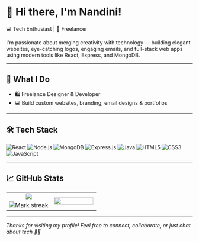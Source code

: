 # 👋 Hi there, I'm Nandini!

💻 Tech Enthusiast | 🎨 Freelancer

I'm passionate about merging creativity with technology — building elegant websites, eye-catching logos, engaging emails, and full-stack web apps using modern tools like React, Express, and MongoDB.

---

## 💼 What I Do

- 🛍️ Freelance Designer & Developer  
- 💻 Build custom websites, branding, email designs & portfolios  

---

## 🛠️ Tech Stack

![React](https://img.shields.io/badge/-React-61DAFB?logo=react&logoColor=white&style=flat)
![Node.js](https://img.shields.io/badge/-Node.js-339933?logo=node.js&logoColor=white&style=flat)
![MongoDB](https://img.shields.io/badge/-MongoDB-47A248?logo=mongodb&logoColor=white&style=flat)
![Express.js](https://img.shields.io/badge/-Express-black?logo=express&logoColor=white&style=flat)
![Java](https://img.shields.io/badge/-Java-007396?logo=java&logoColor=white&style=flat)
![HTML5](https://img.shields.io/badge/-HTML5-E34F26?logo=html5&logoColor=white&style=flat)
![CSS3](https://img.shields.io/badge/-CSS3-1572B6?logo=css3&logoColor=white&style=flat)
![JavaScript](https://img.shields.io/badge/-JavaScript-F7DF1E?logo=javascript&logoColor=black&style=flat)

---

## 📈 GitHub Stats

<table>
  <tbody>
    <tr border="none">
    <td width="50%" align="center">
      <img align="center" src="https://github-readme-stats.vercel.app/api?username=Nandini0826&show_icons=true&theme=radical" />
    </td>
    <td rowspan='2' align="center">
      <img align="center" width="100%" src="https://github-readme-stats.vercel.app/api/top-langs/?username=Nandini0826&theme=radical&hide_border=false&no-bg=true&no-frame=true&langs_count=6" />
    </td>
  </tr>
  <tr border="none">
    <td align="center" width="50%" align="center">
      <img alt="Mark streak" src="https://github-readme-streak-stats-five-roan.vercel.app?user=Nandini0826&theme=radical">
    </td>
  </tr>
  </tbody>
</table>

---

_Thanks for visiting my profile! Feel free to connect, collaborate, or just chat about tech 💬✨_
